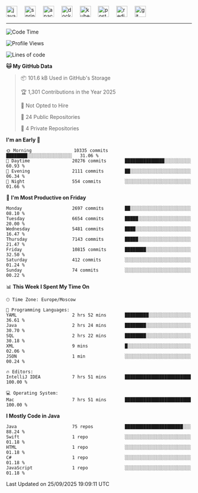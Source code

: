 <p align="left">
  <img src="https://cdn.jsdelivr.net/gh/devicons/devicon/icons/java/java-original.svg" style="height: 30px; width: 30px;" alt="java logo" />
  <img width="12" />
  <img src="https://cdn.jsdelivr.net/gh/devicons/devicon/icons/spring/spring-original.svg" style="height: 30px; width: 30px;" alt="spring logo" />
  <img width="12" />
  <img src="https://cdn.jsdelivr.net/gh/devicons/devicon/icons/apachekafka/apachekafka-original.svg" style="height: 30px; width: 30px;" alt="apachekafka logo" />
  <img width="12" />
  <img src="https://cdn.jsdelivr.net/gh/devicons/devicon/icons/docker/docker-original.svg" style="height: 30px; width: 30px;" alt="docker logo" />
  <img width="12" />
  <img src="https://cdn.jsdelivr.net/gh/devicons/devicon/icons/kubernetes/kubernetes-plain.svg" style="height: 30px; width: 30px;" alt="kubernetes logo" />
  <img width="12" />
  <img src="https://cdn.jsdelivr.net/gh/devicons/devicon/icons/postgresql/postgresql-original.svg" style="height: 30px; width: 30px;" alt="postgresql logo" />
  <img width="12" />
  <img src="https://cdn.jsdelivr.net/gh/devicons/devicon/icons/redis/redis-original.svg" style="height: 30px; width: 30px;" alt="redis logo" />
  <img width="12" />
  <img src="https://cdn.jsdelivr.net/gh/devicons/devicon/icons/git/git-original.svg" style="height: 30px; width: 30px;" alt="git logo" />
</p>


<!--<img src="https://media.giphy.com/media/LnQjpWaON8nhr21vNW/giphy.gif" width="60"> <em><b>I love connecting with different people</b> so if you want to say <b>hi, I'll be happy to meet you more!</b> 😊 </em> -->

---
<!--START_SECTION:waka-->
![Code Time](http://img.shields.io/badge/Code%20Time-2%2C417%20hrs%2030%20mins-blue)

![Profile Views](http://img.shields.io/badge/Profile%20Views-1-blue)

![Lines of code](https://img.shields.io/badge/From%20Hello%20World%20I%27ve%20Written-8.7%20million%20lines%20of%20code-blue)

**🐱 My GitHub Data** 

> 📦 101.6 kB Used in GitHub's Storage 
 > 
> 🏆 1,301 Contributions in the Year 2025
 > 
> 🚫 Not Opted to Hire
 > 
> 📜 24 Public Repositories 
 > 
> 🔑 4 Private Repositories 
 > 
**I'm an Early 🐤** 

```text
🌞 Morning                10335 commits       ████████░░░░░░░░░░░░░░░░░   31.06 % 
🌆 Daytime                20276 commits       ███████████████░░░░░░░░░░   60.93 % 
🌃 Evening                2111 commits        ██░░░░░░░░░░░░░░░░░░░░░░░   06.34 % 
🌙 Night                  554 commits         ░░░░░░░░░░░░░░░░░░░░░░░░░   01.66 % 
```
📅 **I'm Most Productive on Friday** 

```text
Monday                   2697 commits        ██░░░░░░░░░░░░░░░░░░░░░░░   08.10 % 
Tuesday                  6654 commits        █████░░░░░░░░░░░░░░░░░░░░   20.00 % 
Wednesday                5481 commits        ████░░░░░░░░░░░░░░░░░░░░░   16.47 % 
Thursday                 7143 commits        █████░░░░░░░░░░░░░░░░░░░░   21.47 % 
Friday                   10815 commits       ████████░░░░░░░░░░░░░░░░░   32.50 % 
Saturday                 412 commits         ░░░░░░░░░░░░░░░░░░░░░░░░░   01.24 % 
Sunday                   74 commits          ░░░░░░░░░░░░░░░░░░░░░░░░░   00.22 % 
```


📊 **This Week I Spent My Time On** 

```text
🕑︎ Time Zone: Europe/Moscow

💬 Programming Languages: 
YAML                     2 hrs 52 mins       █████████░░░░░░░░░░░░░░░░   36.61 % 
Java                     2 hrs 24 mins       ████████░░░░░░░░░░░░░░░░░   30.70 % 
SQL                      2 hrs 22 mins       ████████░░░░░░░░░░░░░░░░░   30.18 % 
XML                      9 mins              █░░░░░░░░░░░░░░░░░░░░░░░░   02.06 % 
JSON                     1 min               ░░░░░░░░░░░░░░░░░░░░░░░░░   00.24 % 

🔥 Editors: 
IntelliJ IDEA            7 hrs 51 mins       █████████████████████████   100.00 % 

💻 Operating System: 
Mac                      7 hrs 51 mins       █████████████████████████   100.00 % 
```

**I Mostly Code in Java** 

```text
Java                     75 repos            ██████████████████████░░░   88.24 % 
Swift                    1 repo              ░░░░░░░░░░░░░░░░░░░░░░░░░   01.18 % 
HTML                     1 repo              ░░░░░░░░░░░░░░░░░░░░░░░░░   01.18 % 
C#                       1 repo              ░░░░░░░░░░░░░░░░░░░░░░░░░   01.18 % 
JavaScript               1 repo              ░░░░░░░░░░░░░░░░░░░░░░░░░   01.18 % 
```




 Last Updated on 25/09/2025 19:09:11 UTC
<!--END_SECTION:waka-->


<!--
**SimakovIgor/SimakovIgor** is a ✨ _special_ ✨ repository because its `README.md` (this file) appears on your GitHub profile.

Here are some ideas to get you started:

- 🔭 I’m currently working on ...
- 🌱 I’m currently learning ...
- 👯 I’m looking to collaborate on ...
- 🤔 I’m looking for help with ...
- 💬 Ask me about ...
- 📫 How to reach me: ...
- 😄 Pronouns: ...
- ⚡ Fun fact: ...
-->

